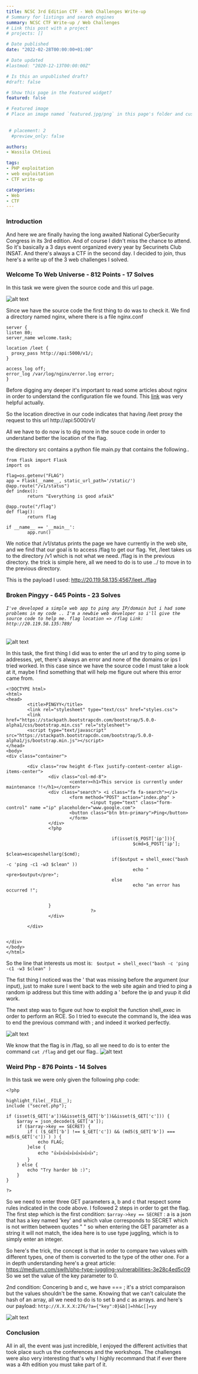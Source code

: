 ```yaml
---
title: NCSC 3rd Edition CTF - Web Challenges Write-up
# Summary for listings and search engines
summary: NCSC CTF Write-up / Web Challenges 
# Link this post with a project
# projects: []

# Date published
date: "2022-02-28T00:00:00+01:00"

# Date updated
#lastmod: "2020-12-13T00:00:00Z"

# Is this an unpublished draft?
#draft: false

# Show this page in the Featured widget?
featured: false

# Featured image
# Place an image named `featured.jpg/png` in this page's folder and customize its options here.
 
 
 # placement: 2
  #preview_only: false

authors:
- Wassila Chtioui

tags:
- PHP exploitation
- web exploitation
- CTF write-up

categories:
- Web
- CTF
---
```


### Introduction 
And here we are finally having the long awaited National CyberSecurity Congress in its 3rd edition. And of course I didn't miss the chance to attend. 
So it's basically a 3 days event organized every year by Securinets Club INSAT. And there's always a CTF in the second day.
I decided to join, thus here's a write up of the 3 web challenges I solved.

### Welcome To Web Universe -  812 Points - 17 Solves 
In this task we were given the source code and this url page.

![alt text](https://i.imgur.com/pLxVTpd.png)

Since we have the source code the first thing to do was to check it.
We find a directory named nginx, where there is a file nginx.conf
``` 
server {
listen 80;
server_name welcome.task;

location /leet {
  proxy_pass http://api:5000/v1/;
}

access_log off;
error_log /var/log/nginx/error.log error;
}
```
Before digging any deeper it's important to read some articles about nginx in order to understand the configuration file we found.
This [link](https://docs.nginx.com/nginx/admin-guide/web-server/web-server/?_bt=573371260706&_bk=&_bm=&_bn=g&_bg=134448916480&gclid=EAIaIQobChMIj-SWzoDY9QIV65JmAh2gdQcYEAAYASAAEgJ6MvD_BwE) was very helpful actually.

So the location directive in our code indicates that having /leet proxy the request to this url http://api:5000/v1/ 

All we have to do now is to dig more in the souce code in order to understand better the location of the flag.

the directory src contains a python file main.py that contains the following..

```
from flask import Flask
import os

flag=os.getenv("FLAG")
app = Flask(__name__, static_url_path='/static/')
@app.route("/v1/status")
def index():
        return "Everything is good afaik"

@app.route("/flag")
def flag():
        return flag

if __name__ == '__main__':
        app.run()
``` 

We notice that /v1/status prints the page we have currently in the web site, and we find that our goal is to access /flag to get our flag.
Yet, /leet takes us to the directory /v1 which is not what we need. /flag is in the previous directory. the trick is simple here, all we need to do is to use ../ to move in to the previous directory.

This is the payload I used: http://20.119.58.135:4567/leet../flag 

### Broken Pingyy  -  645 Points - 23 Solves 

###### `` I've developed a simple web app to ping any IP/domain but i had some problems in my code .. I'm a newbie web developer so i'll give the source code to help me. flag location => /flag Link: http://20.119.58.135:789/ `` 

![alt text](https://i.imgur.com/lcOkrB6.png)

In this task, the first thing I did was to enter the url and try to ping some ip addresses, yet, there's always an error and none of the domains or ips I tried worked. In this case since we have the source code I must take a look at it, maybe I find something that will help me figure out where this error came from.

```
<!DOCTYPE html>
<html>
<head>
        <title>PINGYY</title>
        <link rel="stylesheet" type="text/css" href="styles.css">
        <link href="https://stackpath.bootstrapcdn.com/bootstrap/5.0.0-alpha1/css/bootstrap.min.css" rel="stylesheet">
        <script type="text/javascript" src="https://stackpath.bootstrapcdn.com/bootstrap/5.0.0-alpha1/js/bootstrap.min.js"></script>
</head>
<body>
<div class="container">

        <div class="row height d-flex justify-content-center align-items-center">
                <div class="col-md-8">
                        <center><h1>This service is currently under maintenance !!</h1></center>
                <div class="search"> <i class="fa fa-search"></i>
                        <form method="POST" action="index.php" >
                                <input type="text" class="form-control" name ="ip" placeholder="www.google.com">
                        <button class="btn btn-primary">Ping</button>
                        </form>
                </div>
                <?php

                                        if(isset($_POST['ip'])){
                                                $cmd=$_POST['ip'];
                                                $clean=escapeshellarg($cmd);
                                        if($output = shell_exec("bash -c 'ping -c1 -w3 $clean" ))
                                                echo "<pre>$output</pre>";
                                        else
                                                echo "an error has occurred !";


                }
                                ?>
                </div>

        </div>


</div>
</body>
</html>       
``` 
So the line that interests us most is: 
``  $output = shell_exec("bash -c 'ping -c1 -w3 $clean" ) `` 

The fist thing I noticed was the ' that was missing before the argument (our input), just to make sure I went back to the web site again and tried to ping a random ip address but this time with adding a ' before the ip and yuup it did work.

The next step was to figure out how to exploit the function shell_exec in order to perform an RCE. 
So I tried to execute the command ls, the idea was to end the previous command with ; and indeed it worked perfectly. 

![alt text](https://i.imgur.com/hdUKBIH.png)

We know that the flag is in /flag, so all we need to do is to enter the command `` cat /flag `` and get our flag..
![alt text](https://i.imgur.com/vAgQpXs.png)

### Weird Php - 876 Points - 14 Solves

In this task we were only given the following php code:
``` 
<?php

highlight_file(__FILE__);
include ("secret.php");

if (isset($_GET['a'])&&isset($_GET['b'])&&isset($_GET['c'])) {
    $array = json_decode($_GET['a']);
    if ($array->key == SECRET) {
        if ( ($_GET['b'] !== $_GET['c']) && (md5($_GET['b']) === md5($_GET['c']) ) ) {
            echo FLAG;
        }else {
            echo "👍👍👍👍👍👍👍👍👍";
        }
    } else {
        echo "Try harder bb :)";
    }
}

?> 
``` 

So we need to enter three GET parameters a, b and c that respect some rules indicated in the code above.
I followed 2 steps in order to get the flag.
The first step which is the first condition: `` $array->key == SECRET `` : 
a is a json that has a key named 'key' and which value corresponds to SECRET which is not written between quotes " " so when entering the GET parameter as a string it will not match, the idea here is to use type juggling, which is to simply enter an integer. 

So here's the trick, the concept is that in order to compare two values with different types, one of them is converted to the type of the other one. 
For a in depth understanding here's a great article:
https://medium.com/swlh/php-type-juggling-vulnerabilities-3e28c4ed5c09 
So we set the value of the key parameter to 0.

2nd condition: 
Concering b and c, we have === ; it's a strict comparaison but the values shouldn't be the same.
Knowing that we can't calculate the hash of an array, all we need to do is to set b and c as arrays.
and here's our payload: `` http://X.X.X.X:276/?a={"key":0}&b[]=hh&c[]=yy ``

![alt text](https://i.imgur.com/INAm90a.png)

### Conclusion
All in all, the event was just incredible, I enjoyed the different activities that took place such us the conferences and the workshops. The challenges were also very interesting that's why I highly recommand that if ever there was a 4th edition you must take part of it.  

